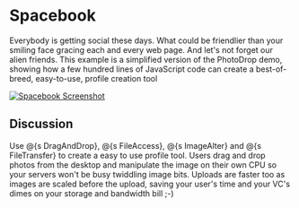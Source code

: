# Spacebook

Everybody is getting social these days. What could be friendlier than your smiling face gracing
each and every web page. And let's not forget our alien friends. This example is a simplified
version of the PhotoDrop demo, showing how a few hundred lines of JavaScript code can create a
best-of-breed, easy-to-use, profile creation tool

[![Spacebook Screenshot](/i/d/spacebook.png)](/demo/spacebook/)

## Discussion

Use @{s DragAndDrop}, @{s FileAccess}, @{s ImageAlter} and @{s FileTransfer} to create a easy to use
profile tool. Users drag and drop photos from the desktop and manipulate the image on their own
CPU so your servers won't be busy twiddling image bits. Uploads are faster too as images are
scaled before the upload, saving your user's time and your VC's dimes on your storage and bandwidth
bill ;-)